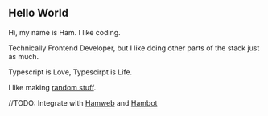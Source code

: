 ## Hello World

Hi, my name is Ham. I like coding.

Technically Frontend Developer, but I like doing other parts of the stack just as much.

Typescript is Love, Typescirpt is Life.

I like making [random stuff](https://v4-ham-san-net.netlify.app/ja/projects).

//TODO: Integrate with [Hamweb](https://github.com/hamzaabamboo/ham-san.net) and [Hambot](https://github.com/hamzaabamboo/hambot)

<!-- 
  Resources
  - https://github.com/abhisheknaiidu/awesome-github-profile-readme?tab=readme-ov-file#github-actions-
  - https://zzetao.github.io/awesome-github-profile/
  - 
-->

